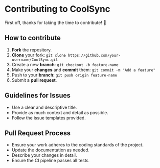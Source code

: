 # Contributing to CoolSync

First off, thanks for taking the time to contribute! 🎉

## How to contribute

1. **Fork** the repository.
2. **Clone** your fork: `git clone https://github.com/your-username/CoolSync.git`
3. Create a new **branch**: `git checkout -b feature-name`
4. Make your **changes** and **commit** them: `git commit -m "Add a feature"`
5. Push to your **branch**: `git push origin feature-name`
6. Submit a **pull request**.

## Guidelines for Issues

- Use a clear and descriptive title.
- Provide as much context and detail as possible.
- Follow the issue templates provided.

## Pull Request Process

- Ensure your work adheres to the coding standards of the project.
- Update the documentation as needed.
- Describe your changes in detail.
- Ensure the CI pipeline passes all tests.
